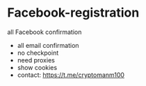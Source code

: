 # Facebook-registration
all Facebook confirmation
- all email confirmation
- no checkpoint
- need proxies 
- show cookies
- contact: https://t.me/cryptomanm100
